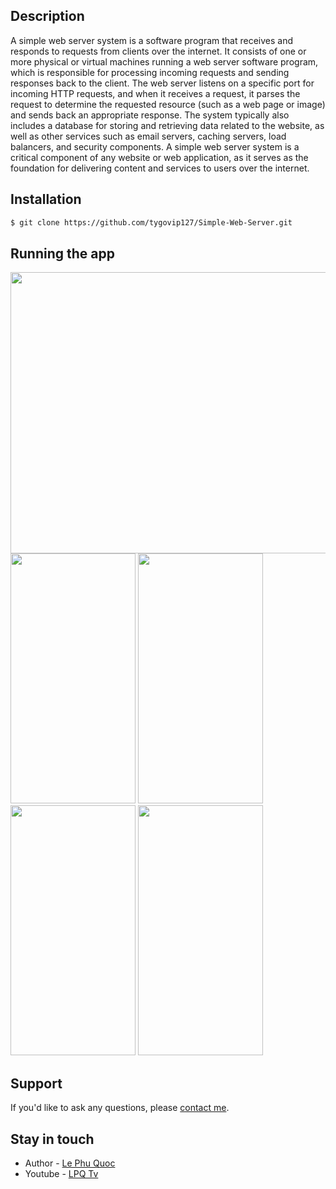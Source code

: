 ## Description
A simple web server system is a software program that receives and responds to requests from clients over the internet. It consists of one or more physical or virtual machines running a web server software program, which is responsible for processing incoming requests and sending responses back to the client. The web server listens on a specific port for incoming HTTP requests, and when it receives a request, it parses the request to determine the requested resource (such as a web page or image) and sends back an appropriate response. The system typically also includes a database for storing and retrieving data related to the website, as well as other services such as email servers, caching servers, load balancers, and security components. A simple web server system is a critical component of any website or web application, as it serves as the foundation for delivering content and services to users over the internet.
## Installation
```bash
$ git clone https://github.com/tygovip127/Simple-Web-Server.git
```

## Running the app
<img src="https://github.com/tygovip127/Simple-Web-Server/assets/75115993/6f3cb92a-71f8-47dc-b3a3-7dceae6e1128" width="800" height="450" />
<img src="https://github.com/tygovip127/Simple-Web-Server/assets/75115993/3edf1867-dffc-4098-a229-65fa3083d93d" width="200" height="400" />
<img src="https://github.com/tygovip127/Simple-Web-Server/assets/75115993/182b3741-d326-4e91-a20c-11923d7556c5" width="200" height="400" />
<img src="https://github.com/tygovip127/Simple-Web-Server/assets/75115993/e67adc29-e784-4af9-b170-617465ea7705" width="200" height="400" />
<img src="https://github.com/tygovip127/Simple-Web-Server/assets/75115993/107132df-64e8-4335-9e2b-dd4daf1dfe6d" width="200" height="400" />

## Support
If you'd like to ask any questions, please [contact me](https://www.facebook.com/arsenal.lp.a2).

## Stay in touch

- Author - [Le Phu Quoc](https://www.facebook.com/arsenal.lp.a2)
- Youtube - [LPQ Tv](https://www.youtube.com/@lpqtv8201/)
